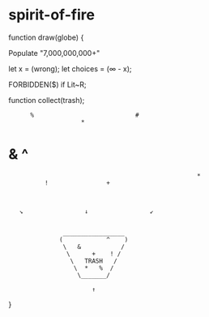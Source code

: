 # spirit-of-fire
function draw(globe) {

Populate "7,000,000,000+"

let x       = (wrong);
let choices = (∞ - x);

FORBIDDEN($) if Lit~R;


function collect(trash);
  
  
          %                            #
                        *
  #                                  &            ^

                                                        *
              !                +

                                                          
                                                          
       ↘                 ↓                 ↙                                                   
                                                          
        
                   _________________                             
                  (            ^    )                      
                   \   &           /                       
                    \      +    ! /                         
                     \   TRASH   /                          
                      \  *   %  /
                       \_______/                                  
                                                          
                           ↑      
}
